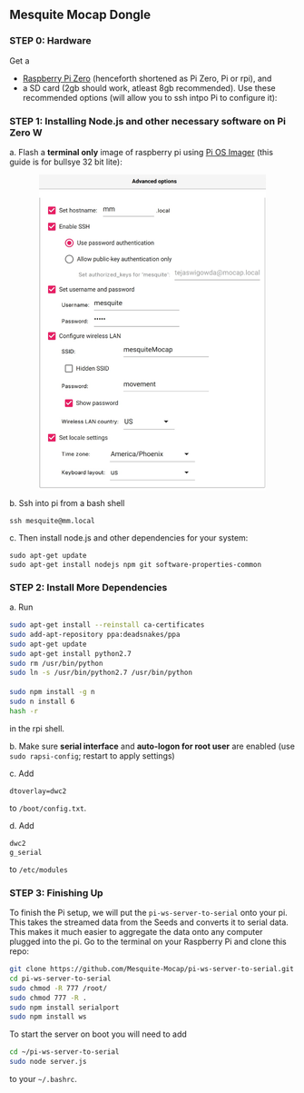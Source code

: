 
## Mesquite Mocap Dongle

### STEP 0: Hardware

Get a 
- [Raspberry Pi Zero](https://www.raspberrypi.com/products/raspberry-pi-zero/) (henceforth shortened as Pi Zero, Pi or rpi), and 
- a SD card (2gb should work, atleast 8gb recommended). Use these recommended options (will allow you to ssh intpo Pi to configure it):


### STEP 1: Installing Node.js and other necessary software on Pi Zero W

a. Flash a **terminal only** image of raspberry pi using [Pi OS Imager](https://www.raspberrypi.com/software/) (this guide is for bullsye 32 bit lite):

<img src="rpiopts.jpg" width=400 style="display:block;margin:auto">


b. Ssh into pi from a bash shell
```
ssh mesquite@mm.local 
```

c. Then install node.js and other dependencies for your system: 

```
sudo apt-get update
sudo apt-get install nodejs npm git software-properties-common
```

### STEP 2: Install More Dependencies

a. Run  
```sh
sudo apt-get install --reinstall ca-certificates
sudo add-apt-repository ppa:deadsnakes/ppa
sudo apt-get update
sudo apt-get install python2.7
sudo rm /usr/bin/python
sudo ln -s /usr/bin/python2.7 /usr/bin/python

sudo npm install -g n
sudo n install 6
hash -r

```
in the rpi shell.


b. Make sure **serial interface** and **auto-logon for root user** are enabled (use `sudo rapsi-config`; restart to apply settings)



c. Add 
```
dtoverlay=dwc2
```
to `/boot/config.txt`.


d. Add 

```
dwc2
g_serial
```
to `/etc/modules`


### STEP 3: Finishing Up

To finish the Pi setup, we will put the `pi-ws-server-to-serial` onto your pi. This takes the streamed data from the Seeds and  converts it to serial data. This makes it much easier to aggregate the data onto any computer plugged into the pi. Go to the terminal on your Raspberry Pi and clone this repo:

```sh
git clone https://github.com/Mesquite-Mocap/pi-ws-server-to-serial.git
cd pi-ws-server-to-serial
sudo chmod -R 777 /root/
sudo chmod 777 -R .
sudo npm install serialport
sudo npm install ws
```

To start the server on boot you will need to add

```sh
cd ~/pi-ws-server-to-serial
sudo node server.js

```
to your `~/.bashrc`.

